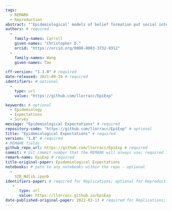 ```yaml
---
tags:
  - REMARK
  - Reproduction
abstract: "‘Epidemiological’ models of belief formation put social interactions at their core; such models are the main (almost, the only) kind of tool used by scholars who are not economists to study the dynamics of beliefs in populations.  We survey the literature in which economists attempting to model the consequences of beliefs about the future -- ‘expectations’ -- have employed a full-fledged epidemiological approach to explore an economic question.  We draw connections to related work on ‘contagion’ narrative economics, news/rumor spreading, and the spread of internet memes. We conclude by arguing that a number of independent developments have recently converged to make epidemiological expectations (`EE') modeling more feasible and appealing than in the past." # abstract: optional
authors: # required
  -
    family-names: Carroll
    given-names: "Christopher D."
    orcid: "https://orcid.org/0000-0003-3732-9312"
  -
    family-names: Wang
    given-names: Tao
    
cff-version: "1.1.0" # required 
date-released: 2021-09-29 # required
identifiers: # optional
  - 
    type: url
    value: "https://github.com/llorracc/EpiExp"

keywords: # optional
  - Epidemiology
  - Expectations
  - Survey
message: "Epidemiological Expectations" # required
repository-code: "https://github.com/llorracc/EpiExp" # optional
title: "Epidemiological Expectations" # required
version: "1.0" # required
# REMARK fields
github_repo_url: https://github.com/llorracc/EpiExp # required 
commit: # Git commit number that the REMARK will always use; required for "frozen" remarks, optional for "draft" remarks
remark-name: EpiExp # required 
title-original-paper: Epidemiological Expectations
notebooks: # path to any notebooks within the repo - optional
  -
    SIR_Ndlib.ipynb
identifiers-paper: # required for Replications; optional for Reproductions
   - 
      type: url 
      value: https://llorracc.github.io/EpiExp
date-published-original-paper: 2022-03-13 # required for Replications; optional for Reproductions
---
```

